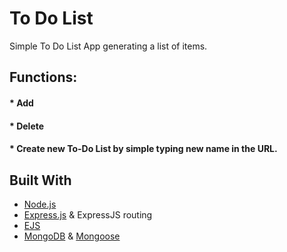 # To Do List
Simple To Do List App generating a list of items.

## Functions:
#### * Add
#### * Delete
#### * Create new To-Do List by simple typing new name in the URL.

## Built With
* [Node.js](https://nodejs.org/en/about/)
* [Express.js](https://expressjs.com/) & ExpressJS routing
* [EJS](https://ejs.co/)
* [MongoDB](https://www.mongodb.com/) & [Mongoose](https://mongoosejs.com/docs/index.html)

